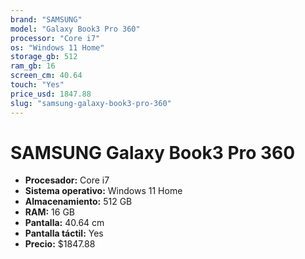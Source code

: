 ```yaml
---
brand: "SAMSUNG"
model: "Galaxy Book3 Pro 360"
processor: "Core i7"
os: "Windows 11 Home"
storage_gb: 512
ram_gb: 16
screen_cm: 40.64
touch: "Yes"
price_usd: 1847.88
slug: "samsung-galaxy-book3-pro-360"
---
```


# SAMSUNG Galaxy Book3 Pro 360

- **Procesador:** Core i7
- **Sistema operativo:** Windows 11 Home
- **Almacenamiento:** 512 GB
- **RAM:** 16 GB
- **Pantalla:** 40.64 cm
- **Pantalla táctil:** Yes
- **Precio:** $1847.88
